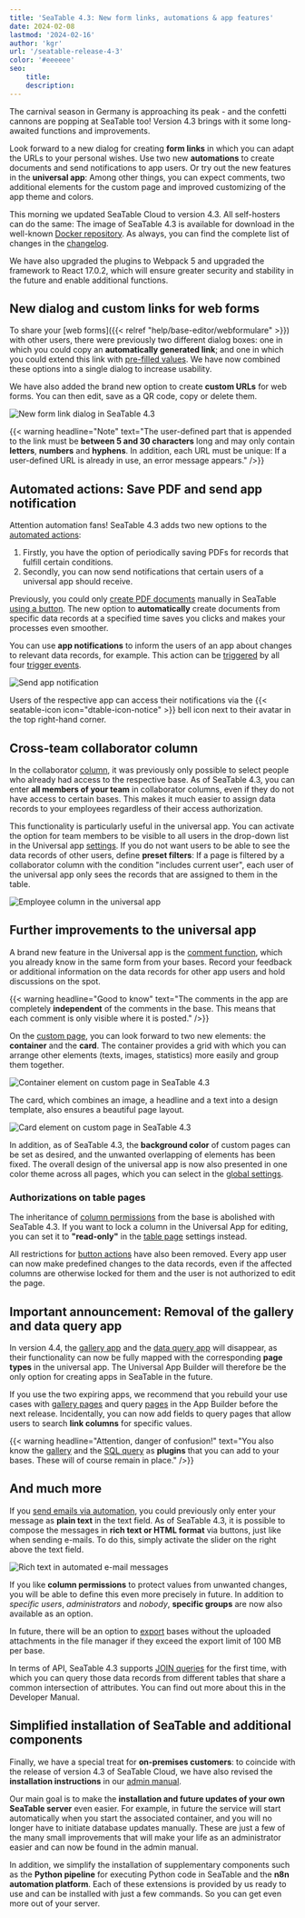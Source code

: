 ```yaml
---
title: 'SeaTable 4.3: New form links, automations & app features'
date: 2024-02-08
lastmod: '2024-02-16'
author: 'kgr'
url: '/seatable-release-4-3'
color: '#eeeeee'
seo:
    title:
    description:
---
```


The carnival season in Germany is approaching its peak - and the confetti cannons are popping at SeaTable too! Version 4.3 brings with it some long-awaited functions and improvements.

Look forward to a new dialog for creating **form links** in which you can adapt the URLs to your personal wishes. Use two new **automations** to create documents and send notifications to app users. Or try out the new features in the **universal app**: Among other things, you can expect comments, two additional elements for the custom page and improved customizing of the app theme and colors.

This morning we updated SeaTable Cloud to version 4.3. All self-hosters can do the same: The image of SeaTable 4.3 is available for download in the well-known [Docker repository](https://hub.docker.com/r/seatable/seatable-enterprise). As always, you can find the complete list of changes in the [changelog](https://seatable.io/en/docs/changelog/version-4/).

We have also upgraded the plugins to Webpack 5 and upgraded the framework to React 17.0.2, which will ensure greater security and stability in the future and enable additional functions.

## New dialog and custom links for web forms

To share your [web forms]({{< relref "help/base-editor/webformulare" >}}) with other users, there were previously two different dialog boxes: one in which you could copy an **automatically generated link**; and one in which you could extend this link with [pre-filled values](https://seatable.io/en/docs/webformulare/formularfelder-per-url-vorbefuellen/). We have now combined these options into a single dialog to increase usability.

We have also added the brand new option to create **custom URLs** for web forms. You can then edit, save as a QR code, copy or delete them.

![New form link dialog in SeaTable 4.3](Formularlink-Dialog.gif)

{{< warning headline="Note" text="The user-defined part that is appended to the link must be **between 5 and 30 characters** long and may only contain **letters**, **numbers** and **hyphens**. In addition, each URL must be unique: If a user-defined URL is already in use, an error message appears." />}}

## Automated actions: Save PDF and send app notification

Attention automation fans! SeaTable 4.3 adds two new options to the [automated actions](https://seatable.io/en/docs/automationen/automations-aktionen/):

1. Firstly, you have the option of periodically saving PDFs for records that fulfill certain conditions.
2. Secondly, you can now send notifications that certain users of a universal app should receive.

Previously, you could only [create PDF documents](https://seatable.io/en/docs/andere-spalten/ein-pdf-dokument-per-schaltflaeche-in-einer-spalte-speichern/) manually in SeaTable [using a button](https://seatable.io/en/docs/andere-spalten/ein-pdf-dokument-per-schaltflaeche-in-einer-spalte-speichern/). The new option to **automatically** create documents from specific data records at a specified time saves you clicks and makes your processes even smoother.

You can use **app notifications** to inform the users of an app about changes to relevant data records, for example. This action can be [triggered](https://seatable.io/en/docs/automationen/automations-trigger/) by all four [trigger events](https://seatable.io/en/docs/automationen/automations-trigger/).

![Send app notification](App-Benachrichtigung-senden.png)

Users of the respective app can access their notifications via the {{< seatable-icon icon="dtable-icon-notice" >}} bell icon next to their avatar in the top right-hand corner.

## Cross-team collaborator column

In the collaborator [column](https://seatable.io/en/docs/datum-dauer-und-personen/die-spalte-mitarbeiter/), it was previously only possible to select people who already had access to the respective base. As of SeaTable 4.3, you can enter **all members of your team** in collaborator columns, even if they do not have access to certain bases. This makes it much easier to assign data records to your employees regardless of their access authorization.

This functionality is particularly useful in the universal app. You can activate the option for team members to be visible to all users in the drop-down list in the Universal app [settings](https://seatable.io/en/docs/universelle-apps/einstellungen-einer-universellen-app-aendern/). If you do not want users to be able to see the data records of other users, define **preset filters**: If a page is filtered by a collaborator column with the condition "includes current user", each user of the universal app only sees the records that are assigned to them in the table.

![Employee column in the universal app](Mitarbeiter-Spalte-in-der-Universellen-App.gif)

## Further improvements to the universal app

A brand new feature in the Universal app is the [comment function](https://seatable.io/en/docs/arbeiten-mit-zeilen/zeilen-kommentieren/), which you already know in the same form from your bases. Record your feedback or additional information on the data records for other app users and hold discussions on the spot.

{{< warning headline="Good to know" text="The comments in the app are completely **independent** of the comments in the base. This means that each comment is only visible where it is posted." />}}

On the [custom page](https://seatable.io/en/docs/seitentypen-in-universellen-apps/individuelle-seiten-in-universellen-apps/), you can look forward to two new elements: the **container** and the **card**. The container provides a grid with which you can arrange other elements (texts, images, statistics) more easily and group them together.

![Container element on custom page in SeaTable 4.3](Container-element-on-custom-page.png)

The card, which combines an image, a headline and a text into a design template, also ensures a beautiful page layout.

![Card element on custom page in SeaTable 4.3](Card-element-on-custom-page.png)

In addition, as of SeaTable 4.3, the **background color** of custom pages can be set as desired, and the unwanted overlapping of elements has been fixed. The overall design of the universal app is now also presented in one color theme across all pages, which you can select in the [global settings](https://seatable.io/en/docs/universelle-apps/einstellungen-einer-universellen-app-aendern/).

### Authorizations on table pages

The inheritance of [column permissions](https://seatable.io/en/docs/arbeiten-mit-spalten/spaltenberechtigungen-festlegen/) from the base is abolished with SeaTable 4.3. If you want to lock a column in the Universal App for editing, you can set it to **"read-only"** in the [table page](https://seatable.io/en/docs/seitentypen-in-universellen-apps/tabellenseiten-in-universellen-apps/) settings instead.

All restrictions for [button actions](https://seatable.io/en/docs/andere-spalten/die-schaltflaeche/) have also been removed. Every app user can now make predefined changes to the data records, even if the affected columns are otherwise locked for them and the user is not authorized to edit the page.

## Important announcement: Removal of the gallery and data query app

In version 4.4, the [gallery app](https://seatable.io/en/docs/apps/galerie-app/) and the [data query app](https://seatable.io/en/docs/apps/datenabfrage-app/) will disappear, as their functionality can now be fully mapped with the corresponding **page types** in the universal app. The Universal App Builder will therefore be the only option for creating apps in SeaTable in the future.

If you use the two expiring apps, we recommend that you rebuild your use cases with [gallery pages](https://seatable.io/en/docs/seitentypen-in-universellen-apps/galerieseiten-in-universellen-apps/) and query [pages](https://seatable.io/en/docs/seitentypen-in-universellen-apps/abfrageseiten-in-universellen-apps/) in the App Builder before the next release. Incidentally, you can now add fields to query pages that allow users to search **link columns** for specific values.

{{< warning headline="Attention, danger of confusion!" text="You also know the [gallery](https://seatable.io/en/docs/plugins/anleitung-zum-galerie-plugin/) and the [SQL query](https://seatable.io/en/docs/plugins/anleitung-zum-sql-abfrage-plugin/) as **plugins** that you can add to your bases. These will of course remain in place." />}}

## And much more

If you [send emails via automation](https://seatable.io/en/docs/beispiel-automationen/e-mail-versand-per-automation/), you could previously only enter your message as **plain text** in the text field. As of SeaTable 4.3, it is possible to compose the messages in **rich text or HTML format** via buttons, just like when sending e-mails. To do this, simply activate the slider on the right above the text field.

![Rich text in automated e-mail messages](Rich-text-in-automated-e-mail-messages.png)

If you like **column permissions** to protect values from unwanted changes, you will be able to define this even more precisely in future. In addition to _specific users_, _administrators_ and _nobody_, **specific groups** are now also available as an option.

In future, there will be an option to [export](https://seatable.io/en/docs/import-von-daten/speichern-einer-base-als-dtable-datei/) bases without the uploaded attachments in the file manager if they exceed the export limit of 100 MB per base.

In terms of API, SeaTable 4.3 supports [JOIN queries](https://developer.seatable.io/scripts/sql/reference/) for the first time, with which you can query those data records from different tables that share a common intersection of attributes. You can find out more about this in the Developer Manual.

## Simplified installation of SeaTable and additional components

Finally, we have a special treat for **on-premises customers**: to coincide with the release of version 4.3 of SeaTable Cloud, we have also revised the **installation instructions** in our [admin manual](https://admin.seatable.io).

Our main goal is to make the **installation and future updates of your own SeaTable server** even easier. For example, in future the service will start automatically when you start the associated container, and you will no longer have to initiate database updates manually. These are just a few of the many small improvements that will make your life as an administrator easier and can now be found in the admin manual.

In addition, we simplify the installation of supplementary components such as the **Python pipeline** for executing Python code in SeaTable and the **n8n automation platform**. Each of these extensions is provided by us ready to use and can be installed with just a few commands. So you can get even more out of your server.
